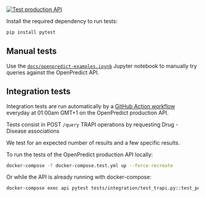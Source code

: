 [![Test production API](https://github.com/MaastrichtU-IDS/knowledge-collaboratory-api/actions/workflows/run-tests-prod.yml/badge.svg)](https://github.com/MaastrichtU-IDS/knowledge-collaboratory-api/actions/workflows/run-tests-prod.yml)

Install the required dependency to run tests:

```bash
pip install pytest
```

## Manual tests

Use the [`docs/openpredict-examples.ipynb`](https://github.com/MaastrichtU-IDS/translator-openpredict/blob/master/docs/openpredict-examples.ipynb) Jupyter notebook to manually try queries against the OpenPredict API.

## Integration tests

Integration tests are run automatically by a [GitHub Action workflow](https://github.com/MaastrichtU-IDS/knowledge-collaboratory-api/actions?query=workflow%3A%22Run+tests%22) everyday at 01:00am GMT+1 on the OpenPredict production API.

Tests consist in POST `/query` TRAPI operations by requesting Drug - Disease associations

We test for an expected number of results and a few specific results.

To run the tests of the OpenPredict production API locally:

```bash
docker-compose -f docker-compose.test.yml up --force-recreate
```

Or while the API is already running with docker-compose:

```bash
docker-compose exec api pytest tests/integration/test_trapi.py::test_post_trapi -s
```

